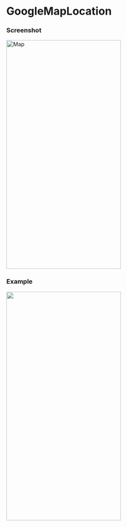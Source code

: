 # GoogleMapLocation
### Screenshot
<img src="https://user-images.githubusercontent.com/41462854/121562873-834ff700-ca37-11eb-8095-85d57362cbb0.png" alt="Map" width="300" height = "600"/>

### Example
<img src= "https://user-images.githubusercontent.com/41462854/121564117-b9da4180-ca38-11eb-93df-1db770d2a764.gif" width="300" height = "600"/>
